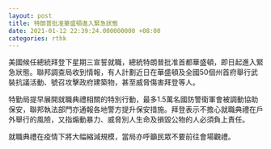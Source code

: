 ```yaml
---
layout: post
title: 特朗普批准華盛頓進入緊急狀態
date: 2021-01-12 22:39:24.000000000 +08:00
categories: rthk
---
```


美國候任總統拜登下星期三宣誓就職，總統特朗普批准首都華盛頓，即日起進入緊急狀態。聯邦調查局收到情報，有人計劃近日在華盛頓及全國50個州首府舉行武裝抗議活動、號召攻擊政府建築物，甚至威脅傷害拜登等人。

特勤局提早展開就職典禮相關的特別行動，最多1.5萬名國防警衛軍會被調動協助保安，聯邦執法部門亦通報各地警方提升保安措施。拜登表示不擔心就職典禮在戶外舉行的風險，又指煽動暴力、威脅別人生命及損毀公物的人必須負上責任。

就職典禮在疫情下將大幅縮減規模，當局亦呼籲民眾不要前往會場觀禮。
